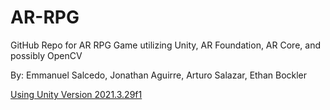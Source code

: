 # AR-RPG
 GitHub Repo for AR RPG Game utilizing Unity, AR Foundation, AR Core, and possibly OpenCV

 By: Emmanuel Salcedo, Jonathan Aguirre, Arturo Salazar, Ethan Bockler

[Using Unity Version 2021.3.29f1](https://unity.com/releases/editor/archive) 

